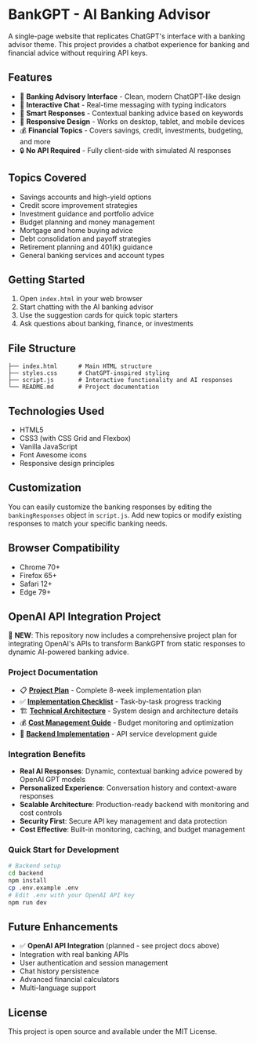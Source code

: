 # BankGPT - AI Banking Advisor

A single-page website that replicates ChatGPT's interface with a banking advisor theme. This project provides a chatbot experience for banking and financial advice without requiring API keys.

## Features

- 🏦 **Banking Advisory Interface** - Clean, modern ChatGPT-like design
- 💬 **Interactive Chat** - Real-time messaging with typing indicators
- 🎯 **Smart Responses** - Contextual banking advice based on keywords
- 📱 **Responsive Design** - Works on desktop, tablet, and mobile devices
- 💰 **Financial Topics** - Covers savings, credit, investments, budgeting, and more
- 🔒 **No API Required** - Fully client-side with simulated AI responses

## Topics Covered

- Savings accounts and high-yield options
- Credit score improvement strategies
- Investment guidance and portfolio advice
- Budget planning and money management
- Mortgage and home buying advice
- Debt consolidation and payoff strategies
- Retirement planning and 401(k) guidance
- General banking services and account types

## Getting Started

1. Open `index.html` in your web browser
2. Start chatting with the AI banking advisor
3. Use the suggestion cards for quick topic starters
4. Ask questions about banking, finance, or investments

## File Structure

```
├── index.html      # Main HTML structure
├── styles.css      # ChatGPT-inspired styling
├── script.js       # Interactive functionality and AI responses
└── README.md       # Project documentation
```

## Technologies Used

- HTML5
- CSS3 (with CSS Grid and Flexbox)
- Vanilla JavaScript
- Font Awesome icons
- Responsive design principles

## Customization

You can easily customize the banking responses by editing the `bankingResponses` object in `script.js`. Add new topics or modify existing responses to match your specific banking needs.

## Browser Compatibility

- Chrome 70+
- Firefox 65+
- Safari 12+
- Edge 79+

## OpenAI API Integration Project

🚀 **NEW**: This repository now includes a comprehensive project plan for integrating OpenAI's APIs to transform BankGPT from static responses to dynamic AI-powered banking advice.

### Project Documentation
- 📋 **[Project Plan](OPENAI_INTEGRATION_PLAN.md)** - Complete 8-week implementation plan
- ✅ **[Implementation Checklist](docs/API_INTEGRATION_CHECKLIST.md)** - Task-by-task progress tracking
- 🏗️ **[Technical Architecture](docs/TECHNICAL_ARCHITECTURE.md)** - System design and architecture details
- 💰 **[Cost Management Guide](docs/COST_MANAGEMENT.md)** - Budget monitoring and optimization
- 🔧 **[Backend Implementation](docs/BACKEND_IMPLEMENTATION.md)** - API service development guide

### Integration Benefits
- **Real AI Responses**: Dynamic, contextual banking advice powered by OpenAI GPT models
- **Personalized Experience**: Conversation history and context-aware responses
- **Scalable Architecture**: Production-ready backend with monitoring and cost controls
- **Security First**: Secure API key management and data protection
- **Cost Effective**: Built-in monitoring, caching, and budget management

### Quick Start for Development
```bash
# Backend setup
cd backend
npm install
cp .env.example .env
# Edit .env with your OpenAI API key
npm run dev
```

## Future Enhancements

- ✅ **OpenAI API Integration** (planned - see project docs above)
- Integration with real banking APIs
- User authentication and session management
- Chat history persistence
- Advanced financial calculators
- Multi-language support

## License

This project is open source and available under the MIT License.
